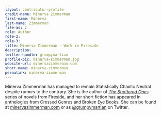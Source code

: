 ```yaml
---
layout: contributor-profile
credit-name: Minerva Zimmerman
first-name: Minerva
last-name: Zimmerman
file-as: z
role: Author
role-2:
role-3:
title: Minerva Zimmerman — Work in Fireside
description:
twitter-handle: grumpymartian
profile-pic: minerva-zimmerman.jpg
website-url: minervazimmerman.com
short-name: minerva-zimmerman
permalink: minerva-zimmerman
---
```

Minerva Zimmerman has managed to remain Statistically Chaotic Neutral despite rumors to the contrary. She is the author of [_The Shattered Ones_](/books/) series of novels from Fireside, and her short fiction has appeared in anthologies from Crossed Genres and Broken Eye Books. She can be found at [minervazimmerman.com](http://minervazimmerman.com) or as [@grumpymartian](https://twitter.com/grumpymartian) on Twitter.
